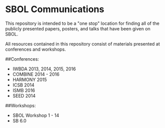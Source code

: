 SBOL Communications
==========

This repository is intended to be a "one stop" location for finding 
all of the publicly presented papers, posters, and talks that have 
been given on SBOL.

All resources contained in this repository consist of materials presented at conferences and workshops.

##Conferences:
- IWBDA 2013, 2014, 2015, 2016
- COMBINE 2014 - 2016
- HARMONY 2015
- ICSB 2014
- ISMB 2016
- SEED 2014

##Workshops:
- SBOL Workshop 1 - 14
- SB 6.0
